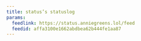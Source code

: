 ```yaml
---
title: status’s statuslog
params:
  feedlink: https://status.anniegreens.lol/feed
  feedid: affa3100e1662abdbea62b444fe1aa87
---
```

